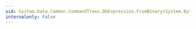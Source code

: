 ```yaml
---
uid: System.Data.Common.CommandTrees.DbExpression.FromBinary(System.Byte[])
internalonly: False
---
```

